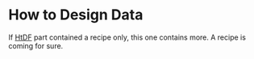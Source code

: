 # How to Design Data
If [HtDF](HtDF.md) part contained a recipe only, this one contains more.
A recipe is coming for sure.

